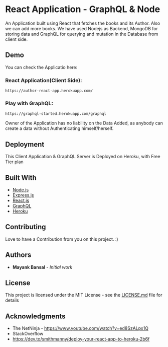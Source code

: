 # React Application -  GraphQL & Node

An Application built using React that fetches the books and its Author. Also we can add more books. We have used Nodejs as Backend, MongoDB for storing data and GraphQL for querying and mutation in the Database from client side.

## Demo
You can check the Applicatio here:

### React Application(Client Side): 
```
https://author-react-app.herokuapp.com/
```

### Play with GraphQL: 
```
https://graphql-started.herokuapp.com/graphql
```
Owner of the Application has no liability on the Data Added, as anybody can create a data without Authenticating himself/herself.

## Deployment

This Client Application & GraphQL Server is Deployed on Heroku, with Free Tier plan

## Built With

* [Node.js](https://nodejs.org/en/docs/) 
* [Express.js](https://expressjs.com/)
* [React.js](https://reactjs.org/)
* [GraphQL](https://graphql.org/)
* [Heroku](https://www.heroku.com/) 

## Contributing

Love to have a Contribution from you on this project. :)


## Authors

* **Mayank Bansal** - *Initial work*


## License

This project is licensed under the MIT License - see the [LICENSE.md](LICENSE) file for details

## Acknowledgments

* The NetNinja - https://www.youtube.com/watch?v=ed8SzALpx1Q
* StackOverflow
* https://dev.to/smithmanny/deploy-your-react-app-to-heroku-2b6f
